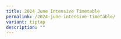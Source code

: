 ```yaml
---
title: 2024 June Intensive Timetable
permalink: /2024-june-intensive-timetable/
variant: tiptap
description: ""
---
```


